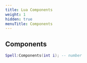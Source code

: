 ```yaml
---
title: Lua Components
weight: 1
hidden: true
menuTitle: Components
---
```

## Components
```lua
Spell:Components(int i); -- number
```
